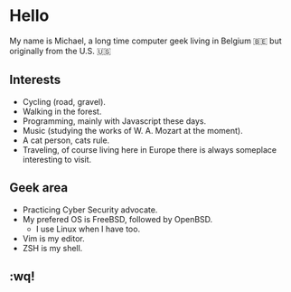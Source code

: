 # Hello

My name is Michael, a long time computer geek living in Belgium 🇧🇪 but originally from the U.S. 🇺🇸

## Interests

- Cycling (road, gravel).
- Walking in the forest.
- Programming, mainly with Javascript these days.
- Music (studying the works of W. A. Mozart at the moment).
- A cat person, cats rule.
- Traveling, of course living here in Europe there is always someplace interesting to visit.

## Geek area

- Practicing Cyber Security advocate.
- My prefered OS is FreeBSD, followed by OpenBSD. 
  - I use Linux when I have too.
- Vim is my editor.
- ZSH is my shell.

## :wq!
